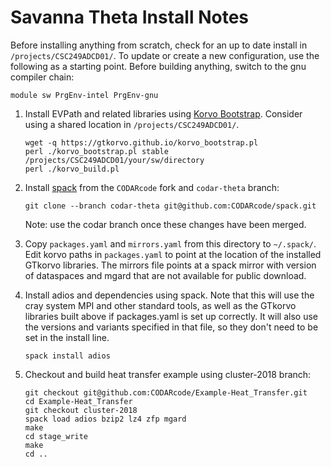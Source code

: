 # Savanna Theta Install Notes

Before installing anything from scratch, check for an up to date install
in `/projects/CSC249ADCD01/`. To update or create a new configuration, use
the following as a starting point. Before building anything, switch to the
gnu compiler chain:
```
module sw PrgEnv-intel PrgEnv-gnu
```

1. Install EVPath and related libraries using
    [Korvo Bootstrap](https://gtkorvo.github.io/). Consider using a shared
    location in `/projects/CSC249ADCD01/`.
    ```
    wget -q https://gtkorvo.github.io/korvo_bootstrap.pl
    perl ./korvo_bootstrap.pl stable /projects/CSC249ADCD01/your/sw/directory
    perl ./korvo_build.pl
    ```

2. Install [spack](http://spack.readthedocs.io/en/latest/getting_started.html)
    from the `CODARcode` fork and `codar-theta` branch:
    ```
    git clone --branch codar-theta git@github.com:CODARcode/spack.git
    ```
    Note: use the codar branch once these changes have been merged.

3. Copy `packages.yaml` and `mirrors.yaml` from this directory to
 `~/.spack/`. Edit korvo paths in `packages.yaml` to point at
 the location of the installed GTkorvo libraries. The mirrors file points at
 a spack mirror with version of dataspaces and mgard that are not available
 for public download.

4. Install adios and dependencies using spack. Note that this will use the
    cray system MPI and other standard tools, as well as the GTkorvo libraries
    built above if packages.yaml is set up correctly. It will also use the
    versions and variants specified in that file, so they don't need to be
    set in the install line.
    ```
    spack install adios
    ```

5. Checkout and build heat transfer example using cluster-2018 branch:
    ```
    git checkout git@github.com:CODARcode/Example-Heat_Transfer.git
    cd Example-Heat_Transfer
    git checkout cluster-2018
    spack load adios bzip2 lz4 zfp mgard
    make
    cd stage_write
    make
    cd ..
    ```
